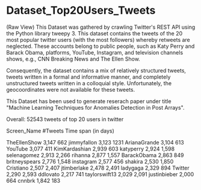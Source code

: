 # Dataset_Top20Users_Tweets
(Raw View)
This Dataset was gathered by crawling Twitter's REST API using the Python library tweepy 3.
This dataset contains the tweets of the 20 most popular twitter users (with the most followers) whereby retweets are neglected. These accounts belong to public people, such as Katy Perry and Barack Obama, platforms, YouTube, Instagram, and television channels shows, e.g., CNN Breaking News and The Ellen Show. 

Consequently, the dataset contains a mix of relatively structured tweets, tweets written in a formal and informative manner, and completely unstructured tweets written in a colloquial style. Unfortunately, the geocoordinates were not available for these tweets.

This Dataset has been used to generate reserach paper under title "Machine Learning Techniques for Anomalies Detection in Post Arrays". 


Overall: 52543 tweets of top 20 users in twitter 

Screen_Name    #Tweets    Time span (in days)

TheEllenShow    3,147        662
jimmyfallon     3,123        1231
ArianaGrande    3,104        613
YouTube         3,077        411
KimKardashian   2,939        603
katyperry       2,924        1,598
selenagomez     2,913        2,266
rihanna         2,877        1,557
BarackObama     2,863        849
britneyspears   2,776        1,548
instagram       2,577        456
shakira         2,530        1,850
Cristiano       2,507        2,407
jtimberlake     2,478        2,491
ladygaga        2,329        894
Twitter         2,290        2,593
ddlovato        2,217        741
taylorswift13   2,029        2,091
justinbieber    2,000        664
cnnbrk          1,842        183

